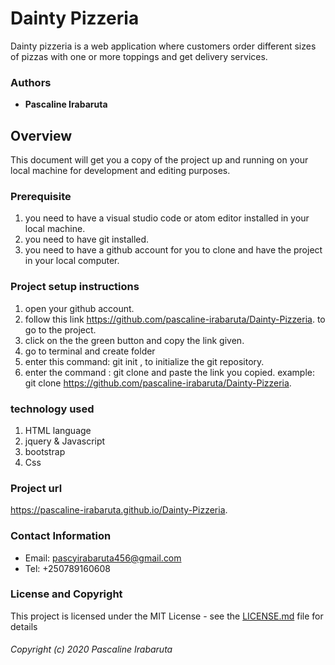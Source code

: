 # Dainty Pizzeria
Dainty pizzeria is a web application where customers order different sizes of pizzas with one or more toppings and get delivery services.
### Authors
* **Pascaline Irabaruta**

## Overview
This document will get you a copy of the project up and running on your local machine for development and editing purposes.

 ### Prerequisite
 1. you need to have a visual studio code or atom editor installed in your local machine.
 2. you need to have git installed.
 3. you need to have a github account for you to clone and have the project in your local computer.

 ### Project setup instructions
 1. open your github account.
 2. follow this link https://github.com/pascaline-irabaruta/Dainty-Pizzeria. to go to the project.
 3. click on the the green button and copy the link given.
 4. go to terminal and create folder
 5. enter this command: git init , to initialize the git repository.
 6. enter the command : git clone and paste the link you copied.
    example: git clone https://github.com/pascaline-irabaruta/Dainty-Pizzeria.
### technology used
1. HTML language
2. jquery & Javascript
3. bootstrap
4. Css

### Project url
https://pascaline-irabaruta.github.io/Dainty-Pizzeria.

### Contact Information
* Email: pascyirabaruta456@gmail.com
* Tel: +250789160608

### License and Copyright
This project is licensed under the MIT License - see the [LICENSE.md](LICENSE.md) file for details
###### Copyright (c) 2020 Pascaline Irabaruta
